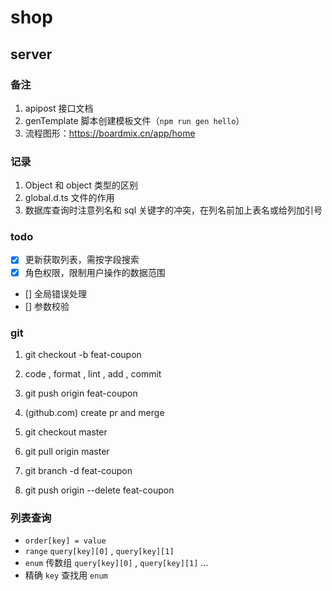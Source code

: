 # shop

## server

### 备注

1. apipost 接口文档
2. genTemplate 脚本创建模板文件（`npm run gen hello`）
3. 流程图形：https://boardmix.cn/app/home

### 记录

1. Object 和 object 类型的区别
2. global.d.ts 文件的作用
3. 数据库查询时注意列名和 sql 关键字的冲突，在列名前加上表名或给列加引号

### todo

- [x] 更新获取列表，需按字段搜索
- [x] 角色权限，限制用户操作的数据范围
- [] 全局错误处理
- [] 参数校验

### git

1. git checkout -b feat-coupon
2. code , format , lint , add , commit
3. git push origin feat-coupon

4. (github.com) create pr and merge

5. git checkout master
6. git pull origin master
7. git branch -d feat-coupon
8. git push origin --delete feat-coupon

### 列表查询

- `order[key] = value`
- `range` `query[key][0]` , `query[key][1]`
- `enum` 传数组 `query[key][0]` , `query[key][1]` ...
- 精确 `key` 查找用 `enum`
